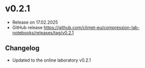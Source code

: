 # v0.2.1

- Release on 17.02.2025
- GitHub release <https://github.com/climet-eu/compression-lab-notebooks/releases/tag/v0.2.1>

## Changelog

- Updated to the online laboratory v0.2.1
